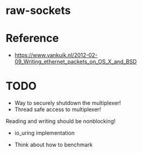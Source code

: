 # raw-sockets

# Reference
- https://www.vankuik.nl/2012-02-09_Writing_ethernet_packets_on_OS_X_and_BSD


# TODO
- Way to securely shutdown the multiplexer!
- Thread safe access to multiplexer!

Reading and writing should be nonblocking!

- io_uring implementation

- Think about how to benchmark